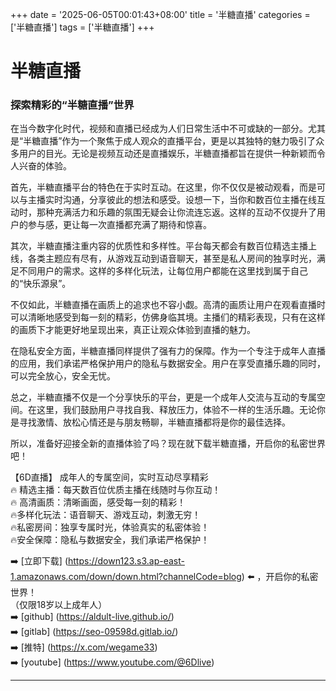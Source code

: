+++
date = '2025-06-05T00:01:43+08:00'
title = '半糖直播'
categories = ['半糖直播']
tags = ['半糖直播']
+++

# 半糖直播

### 探索精彩的“半糖直播”世界

在当今数字化时代，视频和直播已经成为人们日常生活中不可或缺的一部分。尤其是“半糖直播”作为一个聚焦于成人观众的直播平台，更是以其独特的魅力吸引了众多用户的目光。无论是视频互动还是直播娱乐，半糖直播都旨在提供一种新颖而令人兴奋的体验。

首先，半糖直播平台的特色在于实时互动。在这里，你不仅仅是被动观看，而是可以与主播实时沟通，分享彼此的想法和感受。设想一下，当你和数百位主播在线互动时，那种充满活力和乐趣的氛围无疑会让你流连忘返。这样的互动不仅提升了用户的参与感，更让每一次直播都充满了期待和惊喜。

其次，半糖直播注重内容的优质性和多样性。平台每天都会有数百位精选主播上线，各类主题应有尽有，从游戏互动到语音聊天，甚至是私人房间的独享时光，满足不同用户的需求。这样的多样化玩法，让每位用户都能在这里找到属于自己的“快乐源泉”。

不仅如此，半糖直播在画质上的追求也不容小觑。高清的画质让用户在观看直播时可以清晰地感受到每一刻的精彩，仿佛身临其境。主播们的精彩表现，只有在这样的画质下才能更好地呈现出来，真正让观众体验到直播的魅力。

在隐私安全方面，半糖直播同样提供了强有力的保障。作为一个专注于成年人直播的应用，我们承诺严格保护用户的隐私与数据安全。用户在享受直播乐趣的同时，可以完全放心，安全无忧。

总之，半糖直播不仅是一个分享快乐的平台，更是一个成年人交流与互动的专属空间。在这里，我们鼓励用户寻找自我、释放压力，体验不一样的生活乐趣。无论你是寻找激情、放松心情还是与朋友畅聊，半糖直播都将是你的最佳选择。

所以，准备好迎接全新的直播体验了吗？现在就下载半糖直播，开启你的私密世界吧！

【6D直播】
成年人的专属空间，实时互动尽享精彩  
🔥 精选主播：每天数百位优质主播在线随时与你互动！  
🔥 高清画质：清晰画面，感受每一刻的精彩！  
🔥多样化玩法：语音聊天、游戏互动，刺激无穷！  
🔥私密房间：独享专属时光，体验真实的私密体验！  
🔥安全保障：隐私与数据安全，我们承诺严格保护！

➡️ [立即下载] (https://down123.s3.ap-east-1.amazonaws.com/down/down.html?channelCode=blog) ⬅️ ，开启你的私密世界！  
（仅限18岁以上成年人）  
➡️ [github] (https://aldult-live.github.io/)  
➡️ [gitlab] (https://seo-09598d.gitlab.io/)  
➡️ [推特] (https://x.com/wegame33)  
➡️ [youtube] (https://www.youtube.com/@6Dlive)  

---

